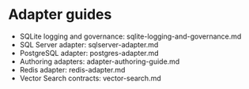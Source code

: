 # Adapter guides

- SQLite logging and governance: sqlite-logging-and-governance.md
- SQL Server adapter: sqlserver-adapter.md
- PostgreSQL adapter: postgres-adapter.md
- Authoring adapters: adapter-authoring-guide.md
- Redis adapter: redis-adapter.md
- Vector Search contracts: vector-search.md
